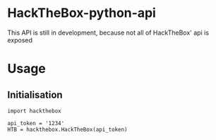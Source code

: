 # HackTheBox-python-api
This API is still in development, because not all of HackTheBox' api is exposed

# Usage

## Initialisation
```
import hackthebox

api_token = '1234'
HTB = hackthebox.HackTheBox(api_token)
```
